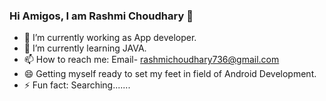 ### Hi Amigos, I am Rashmi Choudhary 👋

- 🔭 I’m currently working as App developer.
- 🌱 I’m currently learning JAVA.
- 📫 How to reach me: Email- rashmichoudhary736@gmail.com
- 😄 Getting myself ready to set my feet in field of Android Development.
- ⚡ Fun fact: Searching.......
